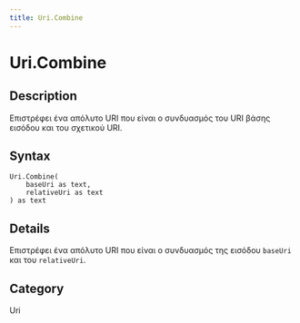 ```yaml
---
title: Uri.Combine
---
```


# Uri.Combine


## Description

Επιστρέφει ένα απόλυτο URI που είναι ο συνδυασμός του URI βάσης εισόδου και του σχετικού URI.


## Syntax

```powerquery
Uri.Combine(
    baseUri as text,
    relativeUri as text
) as text
```


## Details

Επιστρέφει ένα απόλυτο URI που είναι ο συνδυασμός της εισόδου <code>baseUri</code> και του <code>relativeUri</code>.



## Category
Uri
